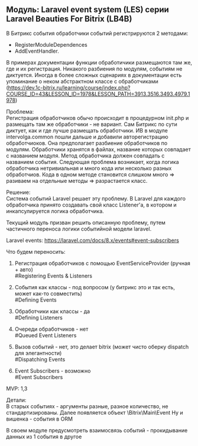 ## Модуль: Laravel event system (LES) серии Laravel Beauties For Bitrix (LB4B)

В Битрикс события обработчики событий регистрируются 2 методами: 
- RegisterModuleDependences
- AddEventHandler.

В примерах документации функции обработичики размещаются там же, где и их регистрация.
Никакого разбиения по модулям, событиям не диктуется. 
Иногда в более сложных сценариях в документации есть упоминание о неком абстрактном
классе с обработчиками (https://dev.1c-bitrix.ru/learning/course/index.php?COURSE_ID=43&LESSON_ID=1978&LESSON_PATH=3913.3516.3493.4979.1978)

Проблема:  
Регистрация обработчиков обычо происходит в процедурном init.php 
и размещать там же обработчики - не вариант.
Сам Битрикс по сути диктует, как и где лучше размещать обработчики.
ИВ в модуле intervolga.common пошли дальше и добавили авторегистрацию обработчиоков.
Она предполагает разбиение обработчиков по модулям.
Обработчики хранятся в файлах, название которых совпадает с названием модуля. 
Метод обработчика должен совпадать с названием события.
Следующая проблема возникает, когда логика обработчика нетривиальная и много кода
или
несколько разных обработчиов.
Кода в одном методе становится слишком много => разиваем на отдельные методы => разрастается класс.

Решение:  
Система событий Laravel решает эту проблему. 
В Laravel для каждого обработчика принято создавать свой класс Listener'а, 
в котором и инкапсулируется логика обработчика.

Текущий модуль призван решить описанную проблему, путем частичного переноса логики
событийной модели laravel.


Laravel events: https://laravel.com/docs/8.x/events#event-subscribers

Что будем переносить:
1. Регистрация обработчиков с помощью EventServiceProvider (ручная + авто)  
\#Registering Events & Listeners

2. События как классы - под вопросом (у битрикс это и так есть, может как-то совместить)  
\#Defining Events

3. Обработчики как классы - да  
\#Defining Listeners

4. Очереди обработчиков - нет  
\#Queued Event Listeners

5. Вызов событий - нет, это делает bitrix (может чисто оберку dispatch для элегантности)  
\#Dispatching Events

6. Event Subscribers - возможно  
\#Event Subscribers


MVP:
1,3

Детали:  
В старых событиях - аргументы разные, разное количество, не стандартизированы.
Далее появляется объект \Bitrix\Main\Event
Ну и вишенка - события в ORM

В своем модуле предусмотреть взаимосвязь событий - прокидывание данных из 1 события в другое
